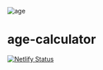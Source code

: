 ![age](https://user-images.githubusercontent.com/55994508/91039181-afe27180-e5d1-11ea-8355-0471073e8f4b.png)

# age-calculator

[![Netlify Status](https://api.netlify.com/api/v1/badges/8cb57fc6-4df8-4f7e-901c-de0705968274/deploy-status)](https://app.netlify.com/sites/my-age-calculator/deploys)
